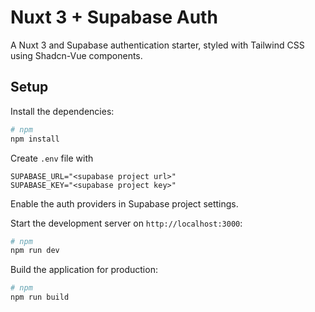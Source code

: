 # Nuxt 3 + Supabase Auth

A Nuxt 3 and Supabase authentication starter, styled with Tailwind CSS using Shadcn-Vue components.

## Setup

Install the dependencies:

```bash
# npm
npm install
```

Create `.env` file with
```
SUPABASE_URL="<supabase project url>"
SUPABASE_KEY="<supabase project key>"
```

Enable the auth providers in Supabase project settings.

Start the development server on `http://localhost:3000`:

```bash
# npm
npm run dev
```

Build the application for production:

```bash
# npm
npm run build
```
